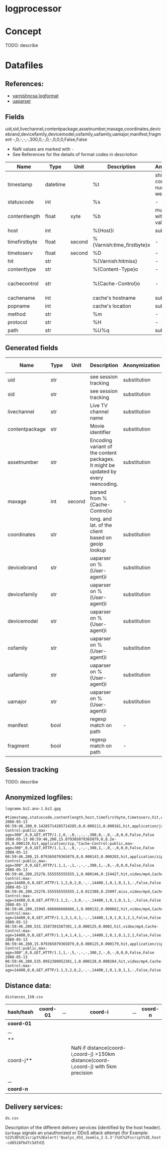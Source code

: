 # logprocessor

# Concept

TODO: describe

# Datafiles

## References:

* [varnishncsa logformat](https://varnish-cache.org/docs/6.0/reference/varnishncsa.html)
* [uaparser](http://)

## Fields
uid,sid,livechannel,contentpackage,assetnumber,maxage,coordinates,devicebrand,devicefamily,devicemodel,osfamily,uafamily,uamajor,manifest,fragment
-,0,-,-,-,300,0,-,0,-,0,0,0,False,False

* NaN values are marked with `-`
* See References for the details of format codes in descriotion

|Name          |Type    |Unit  |Description|Anonymization|RAW example|Anonymized example|
|--------------|--------|------|-----------|-------------|-----------|------------------|
|timestamp     |datetime|      |%t         |shift with constatn number of weeks|2021-01-01 06:59:46|2088-01-08 06:59:46|
|statuscode    |int     |      |%s         |-            |200|200|
|contentlength |float   |xyte  |%b         |multiplication with a constant value|300kB|0.14285714285714285|
|host          |int     |      |%{Host}i   |subtitution. |livetv.cdn.telekom.de|3|
|timefirstbyte |float   |second|%{Varnish:time_firstbyte}x|-|0.01|0.01| 
|timetoserv    |float   |second|%D         |-            |0.123|0.123|
|hit           |str     |      |%{Varnish:hitmiss}|-|hit|hit|
|contenttype   |str     |      |%{Content-Type}o|-|application/json|application/json|
|cachecontrol  |str     |      |%{Cache-Control}o|-|Cache-Control:public,max-age=300|Cache-Control:public,max-age=300|
|cachename     |int     |      |cache's hostname|substitution|edge_cache_frankfurt|5|
|popname       |int     |      |cache's location|substitution|Frankfurt|3|
|method        |str     |      |%m         |-|GET|GET|
|protocol      |str     |      |%H         |-|HTTP/1.1|HTTP/1.1|
|path          |str     |      |%U%q       |substitution|/resource/index.html|656|


## Generated fields

|Name          |Type    |Unit  |Description|Anonymization|RAW example|Anonymized example|
|--------------|--------|------|-----------|-------------|-----------|------------------|
|uid           |str     |      |see session tracking|substitution|<telekom intern id>|45|
|sid           |str     |      |see session tracking|substitution|<telekom intern id>|42|
|livechannel   |str     |      |Live TV channel name|substitution|cnn|63|
|contentpackage|str     |      |Movie identifier|substitution|Return of the Jedi|22|
|assetnumber   |str     |      |Encoding variant of the content packages. It might be updated by every reencoding.|substitution|<telekom intern id>|65|
|maxage        |int     |second|parsed from %{Cache-Control}o|-|300|300|
|coordinates   |str     |      |long. and lat. of the client based on geoip lookup|substitution|8.454:46.444|6|
|devicebrand   |str     |      |uaparser on %{User-agent}i|substitution|Apple|3|
|devicefamily  |str     |      |uaparser on %{User-agent}i|substitution|Mac|32|
|devicemodel   |str     |      |uaparser on %{User-agent}i|substitution|Mac|5|
|osfamily      |str     |      |uaparser on %{User-agent}i|substitution|Mac OS X|7|
|uafamily      |str     |      |uaparser on %{User-agent}i|substitution|Chrome|9|
|uamajor       |str     |      |uaparser on %{User-agent}i|substitution|10|20|
|manifest      |bool    |      |regexp match on path|-|true|true|
|fragment      |bool    |      |regexp match on path|-|false|false|

## Session tracking
  
TODO: describe
  
## Anonymized logfiles:

`logname.bz2.ano-1.bz2.gpg`

``` csv
#timestamp,statuscode,contentlength,host,timefirstbyte,timetoserv,hit,contenttype,cachecontrol,cachename,popname,method,protocol,path,uid,sid,livechannel,contentpackage,assetnumber,maxage,coordinates,devicebrand,devicefamily,devicemodel,osfamily,uafamily,uamajor,manifest,fragment
2088-05-13 06:59:46,200,0.14285714285714285,0,0.000111,0.000161,hit,application/json,"Cache-Control:public,max-age=300",0,0,GET,HTTP/1.1,0,-,0,-,-,-,300,0,-,0,-,0,0,0,False,False
2088-05-13 06:59:46,200,15.079365079365079,0,8.2e-05,0.000119,hit,application/zip,"Cache-Control:public,max-age=300",0,0,GET,HTTP/1.1,1,-,0,-,-,-,300,1,-,0,-,0,0,0,False,False
2088-05-13 06:59:46,200,15.079365079365079,0,0.000143,0.000203,hit,application/zip,"Cache-Control:public,max-age=300",0,0,GET,HTTP/1.1,1,-,1,-,-,-,300,1,-,0,-,0,0,0,False,False
2088-05-13 06:59:46,200,25276.555555555555,1,0.000146,0.154427,hit,video/mp4,Cache-Control:max-age=14400,0,0,GET,HTTP/1.1,2,0,2,0,-,-,14400,1,0,1,0,1,1,-,False,False
2088-05-13 06:59:46,200,25276.555555555555,1,0.012388,0.25097,miss,video/mp4,Cache-Control:max-age=14400,0,0,GET,HTTP/1.1,2,-,3,0,-,-,14400,1,0,1,0,1,1,-,False,False
2088-05-13 06:59:46,200,15945.666666666666,1,0.000132,0.000662,hit,video/mp4,Cache-Control:max-age=14400,0,0,GET,HTTP/1.1,3,1,4,1,-,-,14400,1,0,1,0,1,2,1,False,False
2088-05-13 06:59:46,200,531.1587301587301,1,0.000125,0.0002,hit,video/mp4,Cache-Control:max-age=14400,0,0,GET,HTTP/1.1,4,1,4,1,-,-,14400,1,0,1,0,1,2,1,False,False
2088-05-13 06:59:46,200,15.079365079365079,0,0.000125,0.000179,hit,application/zip,"Cache-Control:public,max-age=300",0,0,GET,HTTP/1.1,1,-,5,-,-,-,300,2,-,0,-,0,0,0,False,False
2088-05-13 06:59:46,200,535.0952380952381,1,0.000128,0.000204,hit,video/mp4,Cache-Control:max-age=14400,0,0,GET,HTTP/1.1,5,2,6,2,-,-,14400,1,0,1,0,1,1,-,False,False
```

## Distance data:


`distances_150.csv`

|hash/hash|coord-01|...     |coord-i |...|coord-n|
|-------------|--------|--------|--------|---|-------|
|**coord-01** |        |        |        |   |       |
|**...**      |        |        |        |   |       |
|**
coord-j**  |        |        | NaN if distance(coord-i,coord-j) >150km<br/>distance(coord-i,coord-j) with 5km precision|   |       |
|**...**      |        |        |        |   |       |
|**coord-n**  |        |        |        |   |       |

## Delivery services:

`ds.csv`

Description of the different delivery services (identified by the host header). `Garbage` signals an unauthorized or
DDoS attack attempt (for
Example: `%22%3E%3Cscript%3Ealert('Qualys_XSS_Joomla_2.5.3')%3C%2Fscript%3E,host-cd8518fbd7c5dfd3`)




